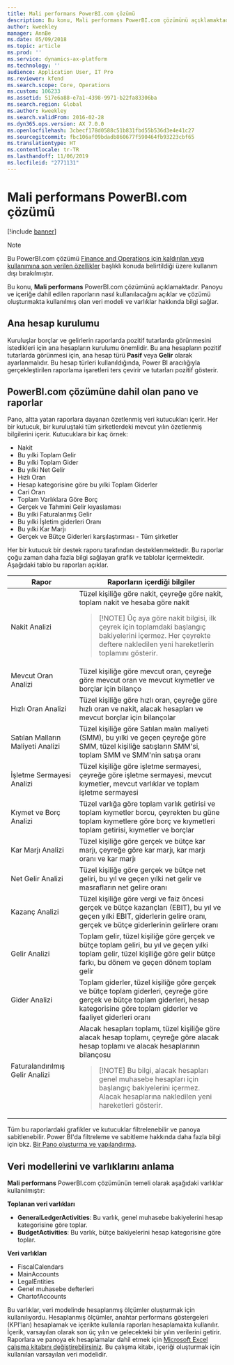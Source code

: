 ```yaml
---
title: Mali performans PowerBI.com çözümü
description: Bu konu, Mali performans PowerBI.com çözümünü açıklamaktadır.
author: kweekley
manager: AnnBe
ms.date: 05/09/2018
ms.topic: article
ms.prod: ''
ms.service: dynamics-ax-platform
ms.technology: ''
audience: Application User, IT Pro
ms.reviewer: kfend
ms.search.scope: Core, Operations
ms.custom: 106233
ms.assetid: 517e6a88-e7a1-4398-9971-b22fa83306ba
ms.search.region: Global
ms.author: kweekley
ms.search.validFrom: 2016-02-28
ms.dyn365.ops.version: AX 7.0.0
ms.openlocfilehash: 3cbecf178d0588c51b831fbd55b536d3e4e41c27
ms.sourcegitcommit: fbc106af09bdadb860677f590464fb93223cbf65
ms.translationtype: HT
ms.contentlocale: tr-TR
ms.lasthandoff: 11/06/2019
ms.locfileid: "2771131"
---
```

# <a name="financial-performance-powerbicom-solution"></a>Mali performans PowerBI.com çözümü

[!include [banner](../includes/banner.md)]

> [!NOTE]
> Bu PowerBI.com çözümü [Finance and Operations için kaldırılan veya kullanımına son verilen özellikler](../migration-upgrade/deprecated-features.md#power-bi-content-packs-available-on-appsource) başlıklı konuda belirtildiği üzere kullanım dışı bırakılmıştır.

Bu konu, **Mali performans** PowerBI.com çözümünü açıklamaktadır. Panoyu ve içeriğe dahil edilen raporların nasıl kullanılacağını açıklar ve çözümü oluşturmakta kullanılmış olan veri modeli ve varlıklar hakkında bilgi sağlar.

## <a name="main-account-setup"></a>Ana hesap kurulumu
Kuruluşlar borçlar ve gelirlerin raporlarda pozitif tutarlarda görünmesini istedikleri için ana hesapların kurulumu önemlidir. Bu ana hesapların pozitif tutarlarda görünmesi için, ana hesap türü **Pasif** veya **Gelir** olarak ayarlanmalıdır. Bu hesap türleri kullanıldığında, Power BI aracılığıyla gerçekleştirilen raporlama işaretleri ters çevirir ve tutarları pozitif gösterir.

## <a name="dashboard-and-reports-that-are-included-in-the-powerbicom-solution"></a>PowerBI.com çözümüne dahil olan pano ve raporlar
Pano, altta yatan raporlara dayanan özetlenmiş veri kutucukları içerir. Her bir kutucuk, bir kuruluştaki tüm şirketlerdeki mevcut yılın özetlenmiş bilgilerini içerir. Kutucuklara bir kaç örnek:

- Nakit
- Bu yılki Toplam Gelir
- Bu yılki Toplam Gider
- Bu yılki Net Gelir
- Hızlı Oran
- Hesap kategorisine göre bu yılki Toplam Giderler
- Cari Oran
- Toplam Varlıklara Göre Borç
- Gerçek ve Tahmini Gelir kıyaslaması
- Bu yılki Faturalanmış Gelir
- Bu yılki İşletim giderleri Oranı
- Bu yılki Kar Marjı
- Gerçek ve Bütçe Giderleri karşılaştırması - Tüm şirketler

Her bir kutucuk bir destek raporu tarafından desteklenmektedir. Bu raporlar çoğu zaman daha fazla bilgi sağlayan grafik ve tablolar içermektedir. Aşağıdaki tablo bu raporları açıklar.

| Rapor                      | Raporların içerdiği bilgiler |
|-----------------------------|--------------------------------------|
| Nakit Analizi               | Tüzel kişiliğe göre nakit, çeyreğe göre nakit, toplam nakit ve hesaba göre nakit<blockquote>[!NOTE] Üç aya göre nakit bilgisi, ilk çeyrek için toplamdaki başlangıç bakiyelerini içermez. Her çeyrekte deftere nakledilen yeni hareketlerin toplamını gösterir.</blockquote> |
| Mevcut Oran Analizi      | Tüzel kişiliğe göre mevcut oran, çeyreğe göre mevcut oran ve mevcut kıymetler ve borçlar için bilanço |
| Hızlı Oran Analizi        | Tüzel kişiliğe göre hızlı oran, çeyreğe göre hızlı oran ve nakit, alacak hesapları ve mevcut borçlar için bilançolar |
| Satılan Malların Maliyeti Analizi | Tüzel kişiliğe göre Satılan malın maliyeti (SMM), bu yılki ve geçen çeyreğe göre SMM, tüzel kişiliğe satışların SMM'si, toplam SMM ve SMM'nin satışa oranı |
| İşletme Sermayesi Analizi    | Tüzel kişiliğe göre işletme sermayesi, çeyreğe göre işletme sermayesi, mevcut kıymetler, mevcut varlıklar ve toplam işletme sermayesi |
| Kıymet ve Borç Analizi     | Tüzel varlığa göre toplam varlık getirisi ve toplam kıymetler borcu, çeyrekten bu güne toplam kıymetlere göre borç ve kıymetleri toplam getirisi, kıymetler ve borçlar |
| Kar Marjı Analizi      | Tüzel kişiliğe göre gerçek ve bütçe kar marjı, çeyreğe göre kar marjı, kar marjı oranı ve kar marjı |
| Net Gelir Analizi         | Tüzel kişiliğe göre gerçek ve bütçe net geliri, bu yıl ve geçen yılki net gelir ve masrafların net gelire oranı |
| Kazanç Analizi           | Tüzel kişiliğe göre vergi ve faiz öncesi gerçek ve bütçe kazançları (EBIT), bu yıl ve geçen yılki EBIT, giderlerin gelire oranı, gerçek ve bütçe giderlerinin gelirlere oranı |
| Gelir Analizi            | Toplam gelir, tüzel kişiliğe göre gerçek ve bütçe toplam geliri, bu yıl ve geçen yılki toplam gelir, tüzel kişiliğe göre gelir bütçe farkı, bu dönem ve geçen dönem toplam gelir |
| Gider Analizi            | Toplam giderler, tüzel kişiliğe göre gerçek ve bütçe toplam giderleri, çeyreğe göre gerçek ve bütçe toplam giderleri, hesap kategorisine göre toplam giderler ve faaliyet giderleri oranı |
| Faturalandırılmış Gelir Analizi     | Alacak hesapları toplamı, tüzel kişiliğe göre alacak hesap toplamı, çeyreğe göre alacak hesap toplamı ve alacak hesaplarının bilançosu<blockquote>[!NOTE] Bu bilgi, alacak hesapları genel muhasebe hesapları için başlangıç bakiyelerini içermez. Alacak hesaplarına nakledilen yeni hareketleri gösterir.</blockquote> |

Tüm bu raporlardaki grafikler ve kutucuklar filtrelenebilir ve panoya sabitlenebilir. Power BI'da filtreleme ve sabitleme hakkında daha fazla bilgi için bkz. [Bir Pano oluşturma ve yapılandırma](https://powerbi.microsoft.com/guided-learning/powerbi-learning-4-2-create-configure-dashboards).

## <a name="understanding-the-data-model-and-entities"></a>Veri modellerini ve varlıklarını anlama
**Mali performans** PowerBI.com çözümünün temeli olarak aşağıdaki varlıklar kullanılmıştır:

**Toplanan veri varlıkları**

- **GeneralLedgerActivities**: Bu varlık, genel muhasebe bakiyelerini hesap kategorisine göre toplar.
- **BudgetActivities**: Bu varlık, bütçe bakiyelerini hesap kategorisine göre toplar.

**Veri varlıkları**

- FiscalCalendars
- MainAccounts
- LegalEntities
- Genel muhasebe defterleri
- ChartofAccounts

Bu varlıklar, veri modelinde hesaplanmış ölçümler oluşturmak için kullanılıyordu. Hesaplanmış ölçümler, anahtar performans göstergeleri (KPI'ları) hesaplamak ve içerikte kullanıla raporları hesaplamakta kullanılır. İçerik, varsayılan olarak son üç yılın ve gelecekteki bir yılın verilerini getirir. Raporlara ve panoya ek hesaplamalar dahil etmek için [Microsoft Excel çalışma kitabını değiştirebilirsiniz](https://mbs.microsoft.com/customersource/global/AX/downloads/reports/msdaxfinpercontentpowerbi). Bu çalışma kitabı, içeriği oluşturmak için kullanılan varsayılan veri modelidir.
